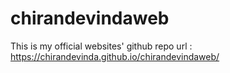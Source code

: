 # chirandevindaweb
This is my official websites' github repo
url : https://chirandevinda.github.io/chirandevindaweb/
